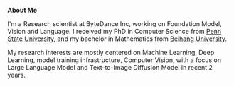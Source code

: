 **About Me**

I'm a Research scientist at ByteDance Inc, working on Foundation Model, Vision and Language. I received my PhD in Computer Science from [Penn State University](https://www.eecs.psu.edu/departments/EECS-Departments-Computer-Science-Engineering3.aspx), and my bachelor in Mathematics from [Beihang University](https://www.buaa.edu.cn/). 

My research interests are mostly centered on Machine Learning, Deep Learning, model training infrastructure, Computer Vision, with a focus on Large Language Model and Text-to-Image Diffusion Model in recent 2 years. 
